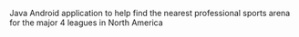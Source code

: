 Java Android application to help find the nearest professional sports arena for the major 4 leagues in North America
